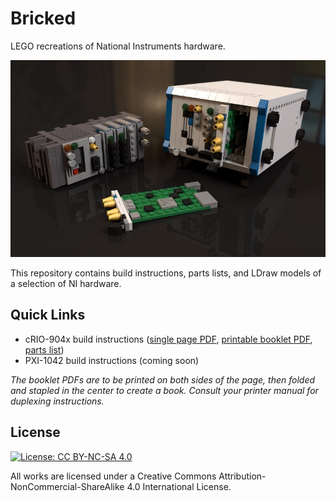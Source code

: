 # Bricked
LEGO recreations of National Instruments hardware.

![Bricked](./title.jpg?raw=true "Bricked")

This repository contains build instructions, parts lists, and LDraw models of a selection of NI hardware.

## Quick Links
* cRIO-904x build instructions ([single page PDF](Instructions/cRIO-904x%204-slot/Bricked_cRIO-904x_4-slot.pdf), [printable booklet PDF](Instructions/cRIO-904x%204-slot/Bricked_cRIO-904x_4-slot_booklet.pdf), [parts list](Instructions/cRIO-904x%204-slot/README.md))
* PXI-1042 build instructions (coming soon)

*The booklet PDFs are to be printed on both sides of the page, then folded and stapled in the center to create a book. Consult your printer manual for duplexing instructions.*

## License
[![License: CC BY-NC-SA 4.0](https://licensebuttons.net/l/by-nc-sa/4.0/80x15.png)](https://creativecommons.org/licenses/by-nc-sa/4.0/)

All works are licensed under a Creative Commons Attribution-NonCommercial-ShareAlike 4.0 International License.
